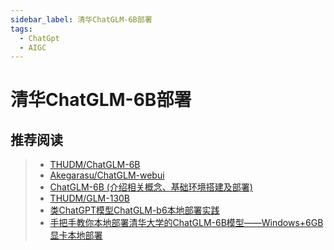 ```yaml
---
sidebar_label: 清华ChatGLM-6B部署
tags:
  - ChatGpt
  - AIGC
---
```



# 清华ChatGLM-6B部署

## 推荐阅读

> - [THUDM/ChatGLM-6B](https://github.com/THUDM/ChatGLM-6B)
> - [Akegarasu/ChatGLM-webui](https://github.com/Akegarasu/ChatGLM-webui)
> - [ChatGLM-6B (介绍相关概念、基础环境搭建及部署)](https://juejin.cn/post/7219530344062582842)
> - [THUDM/GLM-130B](https://github.com/THUDM/GLM-130B)
> - [类ChatGPT模型ChatGLM-b6本地部署实践](https://www.modb.pro/db/622680)
> - [手把手教你本地部署清华大学的ChatGLM-6B模型——Windows+6GB显卡本地部署](https://www.datalearner.com/blog/1051680925189690)
